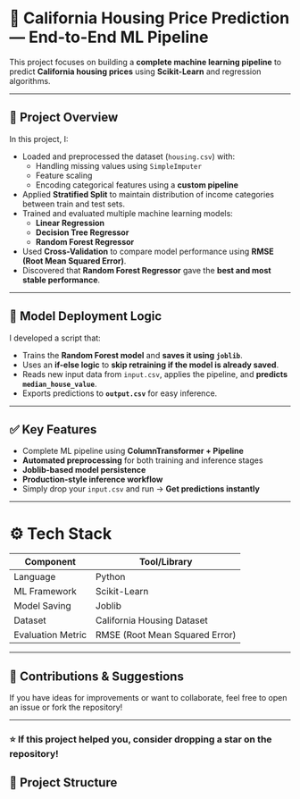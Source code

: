 # 🏡 California Housing Price Prediction — End-to-End ML Pipeline

This project focuses on building a **complete machine learning pipeline** to predict **California housing prices** using **Scikit-Learn** and regression algorithms.

---

## 🚀 Project Overview

In this project, I:

- Loaded and preprocessed the dataset (`housing.csv`) with:
  - Handling missing values using `SimpleImputer`
  - Feature scaling
  - Encoding categorical features using a **custom pipeline**
- Applied **Stratified Split** to maintain distribution of income categories between train and test sets.
- Trained and evaluated multiple machine learning models:
  - **Linear Regression**
  - **Decision Tree Regressor**
  - **Random Forest Regressor**
- Used **Cross-Validation** to compare model performance using **RMSE (Root Mean Squared Error)**.
- Discovered that **Random Forest Regressor** gave the **best and most stable performance**.

---

## 🧠 Model Deployment Logic

I developed a script that:

- Trains the **Random Forest model** and **saves it using `joblib`**.
- Uses an **if-else logic** to **skip retraining if the model is already saved**.
- Reads new input data from `input.csv`, applies the pipeline, and **predicts `median_house_value`**.
- Exports predictions to **`output.csv`** for easy inference.

---

## ✅ Key Features

- Complete ML pipeline using **ColumnTransformer + Pipeline**
- **Automated preprocessing** for both training and inference stages
- **Joblib-based model persistence**
- **Production-style inference workflow**
- Simply drop your `input.csv` and run → **Get predictions instantly**

---

# ⚙️ Tech Stack

| Component           | Tool/Library      |
|--------------------|------------------|
| Language           | Python            |
| ML Framework       | Scikit-Learn      |
| Model Saving       | Joblib            |
| Dataset            | California Housing Dataset |
| Evaluation Metric  | RMSE (Root Mean Squared Error) |

---

## 🤝 Contributions & Suggestions

If you have ideas for improvements or want to collaborate, feel free to open an issue or fork the repository!

---

### ⭐ If this project helped you, consider dropping a star on the repository!

## 📂 Project Structure

